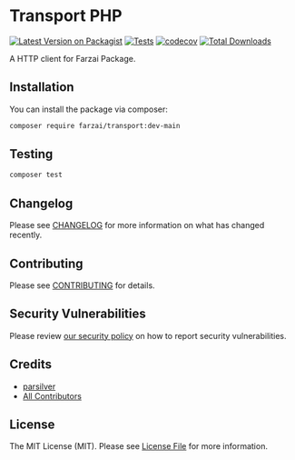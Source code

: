 # Transport PHP

[![Latest Version on Packagist](https://img.shields.io/packagist/v/farzai/transport.svg?style=flat-square)](https://packagist.org/packages/farzai/transport)
[![Tests](https://img.shields.io/github/actions/workflow/status/farzai/transport-php/run-tests.yml?branch=main&label=tests&style=flat-square)](https://github.com/farzai/transport-php/actions/workflows/run-tests.yml)
[![codecov](https://codecov.io/gh/farzai/transport-php/branch/main/graph/badge.svg)](https://codecov.io/gh/farzai/transport-php)
[![Total Downloads](https://img.shields.io/packagist/dt/farzai/transport.svg?style=flat-square)](https://packagist.org/packages/farzai/transport)

A HTTP client for Farzai Package.


## Installation

You can install the package via composer:

```bash
composer require farzai/transport:dev-main
```

## Testing

```bash
composer test
```

## Changelog

Please see [CHANGELOG](CHANGELOG.md) for more information on what has changed recently.

## Contributing

Please see [CONTRIBUTING](https://github.com/farzai/.github/blob/main/CONTRIBUTING.md) for details.

## Security Vulnerabilities

Please review [our security policy](../../security/policy) on how to report security vulnerabilities.

## Credits

- [parsilver](https://github.com/parsilver)
- [All Contributors](../../contributors)

## License

The MIT License (MIT). Please see [License File](LICENSE.md) for more information.
